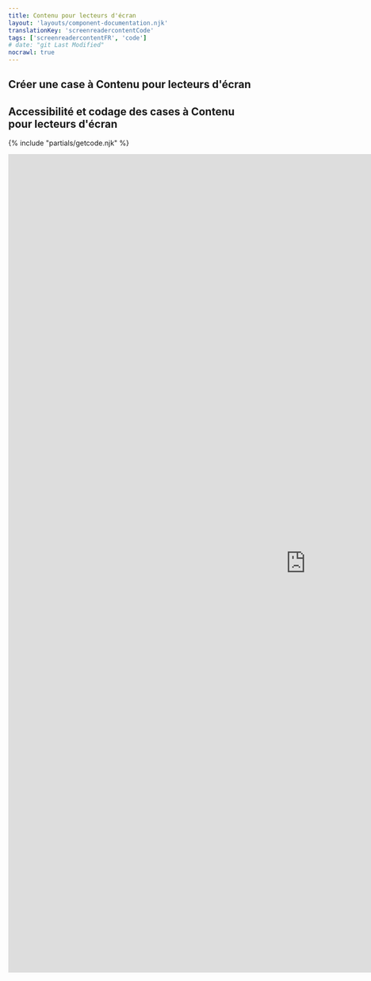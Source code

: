 ```yaml
---
title: Contenu pour lecteurs d'écran
layout: 'layouts/component-documentation.njk'
translationKey: 'screenreadercontentCode'
tags: ['screenreadercontentFR', 'code']
# date: "git Last Modified"
nocrawl: true
---
```


## Créer une case à Contenu pour lecteurs d'écran

## Accessibilité et codage des cases à Contenu pour lecteurs d'écran

{% include "partials/getcode.njk" %}

<iframe
  title="iframeTitle"
  src="https://cds-snc.github.io/gcds-components/iframe.html?viewMode=docs&demo=true&singleStory=true&id=components-screenreader-content--events-properties&lang=fr"
  width="1200"
  height="1650"
  style="display: block; margin: 0 auto;"
  frameBorder="0"
  allow="clipboard-write"
></iframe>

